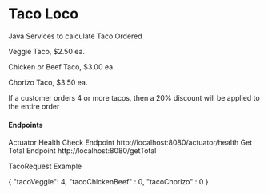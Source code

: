 # Taco Loco

Java Services to calculate Taco Ordered

Veggie Taco, $2.50 ea. 

Chicken or Beef Taco, $3.00 ea. 

Chorizo Taco, $3.50 ea. 

If a customer orders 4 or more tacos, 
then a 20% discount will be applied to the entire order

#### Endpoints

Actuator Health Check Endpoint http://localhost:8080/actuator/health
Get Total Endpoint http://localhost:8080/getTotal

TacoRequest Example

{ 
    "tacoVeggie": 4,
    "tacoChickenBeef" : 0,
    "tacoChorizo" : 0
}
